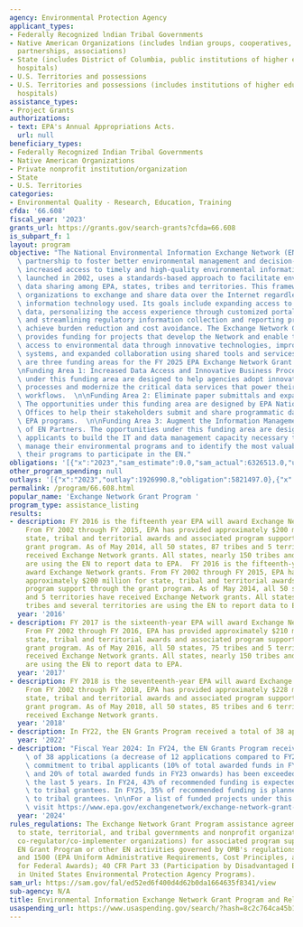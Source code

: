 ```yaml
---
agency: Environmental Protection Agency
applicant_types:
- Federally Recognized lndian Tribal Governments
- Native American Organizations (includes lndian groups, cooperatives, corporations,
  partnerships, associations)
- State (includes District of Columbia, public institutions of higher education and
  hospitals)
- U.S. Territories and possessions
- U.S. Territories and possessions (includes institutions of higher education and
  hospitals)
assistance_types:
- Project Grants
authorizations:
- text: EPA's Annual Appropriations Acts.
  url: null
beneficiary_types:
- Federally Recognized Indian Tribal Governments
- Native American Organizations
- Private nonprofit institution/organization
- State
- U.S. Territories
categories:
- Environmental Quality - Research, Education, Training
cfda: '66.608'
fiscal_year: '2023'
grants_url: https://grants.gov/search-grants?cfda=66.608
is_subpart_f: 1
layout: program
objective: "The National Environmental Information Exchange Network (EN) is an inter-governmental\
  \ partnership to foster better environmental management and decision-making through\
  \ increased access to timely and high-quality environmental information. The EN,\
  \ launched in 2002, uses a standards-based approach to facilitate environmental\
  \ data sharing among EPA, states, tribes and territories. This framework allows\
  \ organizations to exchange and share data over the Internet regardless of the specific\
  \ information technology used. Its goals include expanding access to environmental\
  \ data, personalizing the access experience through customized portals and re-engineering\
  \ and streamlining regulatory information collection and reporting processes to\
  \ achieve burden reduction and cost avoidance. The Exchange Network Grant Program\
  \ provides funding for projects that develop the Network and enable timely, on-demand\
  \ access to environmental data through innovative technologies, improved support\
  \ systems, and expanded collaboration using shared tools and services.  \n\nThere\
  \ are three funding areas for the FY 2025 EPA Exchange Network Grant Program:  \n\
  \nFunding Area 1: Increased Data Access and Innovative Business Processes. The opportunities\
  \ under this funding area are designed to help agencies adopt innovative business\
  \ processes and modernize the critical data services that power their systems and\
  \ workflows.  \n\nFunding Area 2: Eliminate paper submittals and expand e-reporting.\
  \ The opportunities under this funding area are designed by EPA National Program\
  \ Offices to help their stakeholders submit and share programmatic data for fourteen\
  \ EPA programs.  \n\nFunding Area 3: Augment the Information Management Capacity\
  \ of EN Partners. The opportunities under this funding area are designed to enable\
  \ applicants to build the IT and data management capacity necessary to effectively\
  \ manage their environmental programs and to identify the most valuable ways for\
  \ their programs to participate in the EN."
obligations: '[{"x":"2023","sam_estimate":0.0,"sam_actual":6326513.0,"usa_spending_actual":6326513.0},{"x":"2024","sam_estimate":0.0,"sam_actual":10757650.0,"usa_spending_actual":10757650.0},{"x":"2025","sam_estimate":0.0,"sam_actual":9500000.0,"usa_spending_actual":0.0}]'
other_program_spending: null
outlays: '[{"x":"2023","outlay":1926990.8,"obligation":5821497.0},{"x":"2024","outlay":1001027.96,"obligation":9192150.0},{"x":"2025","outlay":0.0,"obligation":0.0}]'
permalink: /program/66.608.html
popular_name: 'Exchange Network Grant Program '
program_type: assistance_listing
results:
- description: FY 2016 is the fifteenth year EPA will award Exchange Network grants.
    From FY 2002 through FY 2015, EPA has provided approximately $200 million for
    state, tribal and territorial awards and associated program support through the
    grant program. As of May 2014, all 50 states, 87 tribes and 5 territories have
    received Exchange Network grants. All states, nearly 150 tribes and several territories
    are using the EN to report data to EPA.  FY 2016 is the fifteenth-year EPA will
    award Exchange Network grants. From FY 2002 through FY 2015, EPA has provided
    approximately $200 million for state, tribal and territorial awards and associated
    program support through the grant program. As of May 2014, all 50 states, 75 tribes
    and 5 territories have received Exchange Network grants. All states, nearly 150
    tribes and several territories are using the EN to report data to EPA.
  year: '2016'
- description: FY 2017 is the sixteenth-year EPA will award Exchange Network grants.
    From FY 2002 through FY 2016, EPA has provided approximately $210 million for
    state, tribal and territorial awards and associated program support through the
    grant program. As of May 2016, all 50 states, 75 tribes and 5 territories have
    received Exchange Network grants. All states, nearly 150 tribes and several territories
    are using the EN to report data to EPA.
  year: '2017'
- description: FY 2018 is the seventeenth-year EPA will award Exchange Network grants.
    From FY 2002 through FY 2018, EPA has provided approximately $228 million for
    state, tribal and territorial awards and associated program support through the
    grant program. As of May 2018, all 50 states, 85 tribes and 6 territories have
    received Exchange Network grants.
  year: '2018'
- description: In FY22, the EN Grants Program received a total of 38 applications.
  year: '2022'
- description: "Fiscal Year 2024: In FY24, the EN Grants Program received a total\
    \ of 38 applications (a decrease of 12 applications compared to FY23). The minimal\
    \ commitment to tribal applicants (10% of total awarded funds in FY19 to FY22\
    \ and 20% of total awarded funds in FY23 onwards) has been exceeded for at least\
    \ the last 5 years. In FY24, 43% of recommended funding is expected to be awarded\
    \ to tribal grantees. In FY25, 35% of recommended funding is planned for award\
    \ to tribal grantees. \n\nFor a list of funded projects under this program, please\
    \ visit https://www.epa.gov/exchangenetwork/exchange-network-grant-program ."
  year: '2024'
rules_regulations: The Exchange Network Grant Program assistance agreements issued
  to state, territorial, and tribal governments and nonprofit organizations (i.e.,
  co-regulator/co-implementer organizations) for associated program support for the
  EN Grant Program or other EN activities governed by OMB's regulations at 2 CFR 200
  and 1500 (EPA Uniform Administrative Requirements, Cost Principles, and Audit Requirements
  for Federal Awards); 40 CFR Part 33 (Participation by Disadvantaged Business Enterprises
  in United States Environmental Protection Agency Programs).
sam_url: https://sam.gov/fal/ed52ed6f400d4d62b0da1664635f8341/view
sub-agency: N/A
title: Environmental Information Exchange Network Grant Program and Related Assistance
usaspending_url: https://www.usaspending.gov/search/?hash=8c2c764ca45b1b8c38f7949e29423a95
---
```


